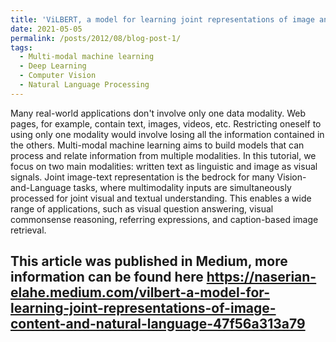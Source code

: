 ```yaml
---
title: 'ViLBERT, a model for learning joint representations of image and text'
date: 2021-05-05
permalink: /posts/2012/08/blog-post-1/
tags:
  - Multi-modal machine learning
  - Deep Learning
  - Computer Vision
  - Natural Language Processing
---
```


Many real-world applications don't involve only one data modality. Web pages, for example, contain text, images, videos, etc. Restricting oneself to using only one modality would involve losing all the information contained in the others. Multi-modal machine learning aims to build models that can process and relate information from multiple modalities. In this tutorial, we focus on two main modalities: written text as linguistic and image as visual signals.
Joint image-text representation is the bedrock for many Vision-and-Language tasks, where multimodality inputs are simultaneously processed for joint visual and textual understanding. This enables a wide range of applications, such as visual question answering, visual commonsense reasoning, referring expressions, and caption-based image retrieval.

This article was published in Medium, more information can be found here https://naserian-elahe.medium.com/vilbert-a-model-for-learning-joint-representations-of-image-content-and-natural-language-47f56a313a79
------
